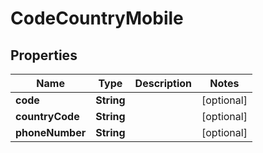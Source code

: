 
# CodeCountryMobile

## Properties
Name | Type | Description | Notes
------------ | ------------- | ------------- | -------------
**code** | **String** |  |  [optional]
**countryCode** | **String** |  |  [optional]
**phoneNumber** | **String** |  |  [optional]



